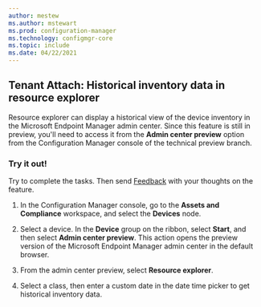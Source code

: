 ```yaml
---
author: mestew
ms.author: mstewart
ms.prod: configuration-manager
ms.technology: configmgr-core
ms.topic: include
ms.date: 04/22/2021
---
```


## <a name="bkmk_dex"></a> Tenant Attach: Historical inventory data in resource explorer
<!--9546584-->
Resource explorer can display a historical view of the device inventory in the Microsoft Endpoint Manager admin center. Since this feature is still in preview, you'll need to access it from the **Admin center preview** option from the Configuration Manager console of the technical preview branch.



### Try it out!

Try to complete the tasks. Then send [Feedback](/configmgr/core/understand/find-help#product-feedback) with your thoughts on the feature.

1. In the Configuration Manager console, go to the **Assets and Compliance** workspace, and select the **Devices** node.

1. Select a device. In the **Device** group on the ribbon, select **Start**, and then select **Admin center preview**. This action opens the preview version of the Microsoft Endpoint Manager admin center in the default browser.
1. From the admin center preview, select **Resource explorer**.
1. Select a class, then enter a custom date in the date time picker to get historical inventory data.
